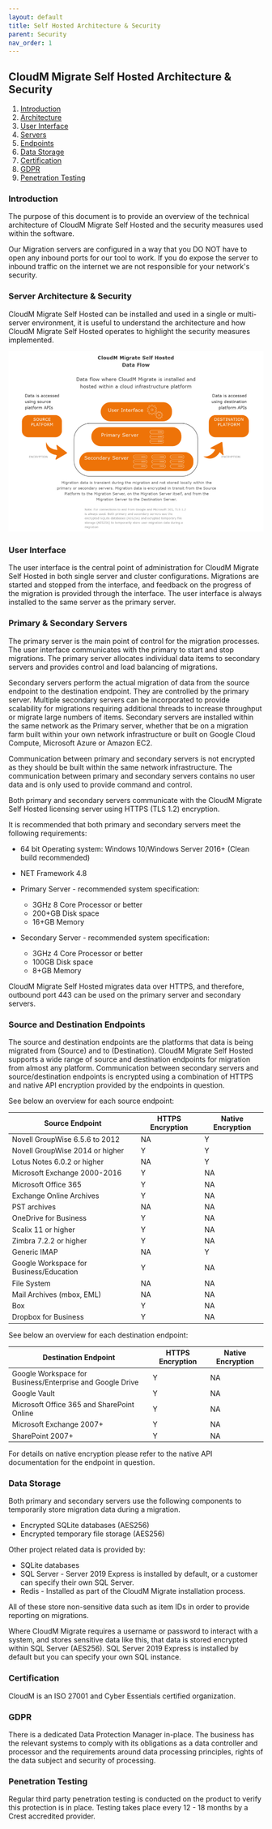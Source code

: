 ```yaml
---
layout: default
title: Self Hosted Architecture & Security
parent: Security
nav_order: 1
---
```


## CloudM Migrate Self Hosted Architecture & Security

1. [Introduction](#introduction)
2. [Architecture](#architecture)
3. [User Interface](#userinterface)
4. [Servers](#servers)
5. [Endpoints](#endpoints)
6. [Data Storage](#datastorage)
7. [Certification](#certification)
8. [GDPR](#GDPR)
9. [Penetration Testing](#penetrationtesting)

### Introduction <a name="introduction"></a>

The purpose of this document is to provide an overview of the technical architecture of CloudM Migrate Self Hosted and the security measures used within the software.

Our Migration servers are configured in a way that you DO NOT have to open any inbound ports for our tool to work. If you do expose the server to inbound traffic on the internet we are not responsible for your network's security.

### Server Architecture & Security <a name="architecture"></a>

CloudM Migrate Self Hosted can be installed and used in a single or multi-server environment, it is useful to understand the architecture and how CloudM Migrate Self Hosted operates to highlight the security measures implemented.

![image](/Security/dataflowsecurity.png)
          
### User Interface <a name="userinterface"></a>

The user interface is the central point of administration for CloudM Migrate Self Hosted in both single server and cluster configurations. Migrations are started and stopped from the interface, and feedback on the progress of the migration is provided through the interface. The user interface is always installed to the same server as the primary server.

### Primary & Secondary Servers <a name="servers"></a>

The primary server is the main point of control for the migration processes. The user interface communicates with the primary to start and stop migrations. The primary server allocates individual data items to secondary servers and provides control and load balancing of migrations.

Secondary servers perform the actual migration of data from the source endpoint to the destination endpoint. They are controlled by the primary server. Multiple secondary servers can be incorporated to provide scalability for migrations requiring additional threads to increase throughput or migrate large numbers of items. Secondary servers are installed within the same network as the Primary server, whether that be on a migration farm built within your own network infrastructure or built on Google Cloud Compute, Microsoft Azure or Amazon EC2.

Communication between primary and secondary servers is not encrypted as they should be built within the same network infrastructure. The communication between primary and secondary servers contains no user data and is only used to provide command and control.

Both primary and secondary servers communicate with the CloudM Migrate Self Hosted licensing server using HTTPS (TLS 1.2) encryption.

It is recommended that both primary and secondary servers meet the following requirements:

- 64 bit Operating system: Windows 10/Windows Server 2016+ (Clean build recommended)

- NET Framework 4.8

- Primary Server - recommended system specification:
  - 3GHz 8 Core Processor or better 
  - 200+GB Disk space
  - 16+GB Memory

- Secondary Server - recommended system specification:
  - 3GHz 4 Core Processor or better
  - 100GB Disk space
  - 8+GB Memory

CloudM Migrate Self Hosted migrates data over HTTPS, and therefore, outbound port 443 can be used on the primary server and secondary servers.

### Source and Destination Endpoints <a name="endpoints"></a>

The source and destination endpoints are the platforms that data is being migrated from (Source) and to (Destination). CloudM Migrate Self Hosted supports a wide range of source and destination endpoints for migration from almost any platform. Communication between secondary servers and source/destination endpoints is encrypted using a combination of HTTPS and native API encryption provided by the endpoints in question.

See below an overview for each source endpoint:

| Source Endpoint | HTTPS Encryption | Native Encryption |
| --- | --- | --- |
| Novell GroupWise 6.5.6 to 2012 | NA | Y |
| Novell GroupWise 2014 or higher | Y | Y |
| Lotus Notes 6.0.2 or higher | NA | Y |
| Microsoft Exchange 2000-2016 | Y | NA |
| Microsoft Office 365 | Y | NA |
| Exchange Online Archives | Y | NA |
| PST archives | NA | NA |
| OneDrive for Business | Y | NA |
| Scalix 11 or higher | Y | NA |
| Zimbra 7.2.2 or higher | Y | NA |
| Generic IMAP | NA | Y |
| Google Workspace for Business/Education | Y | NA |
| File System | NA | NA |
| Mail Archives (mbox, EML) | NA | NA |
| Box | Y | NA |
| Dropbox for Business | Y | NA |

See below an overview for each destination endpoint:

| Destination Endpoint | HTTPS Encryption | Native Encryption |
| --- | --- | --- |
| Google Workspace for  Business/Enterprise and Google Drive | Y | NA |
| Google Vault | Y | NA |
| Microsoft Office 365 and SharePoint Online | Y | NA |
| Microsoft Exchange 2007+ | Y | NA |
| SharePoint 2007+ | Y | NA |

For details on native encryption please refer to the native API documentation for the endpoint in question.

### Data Storage <a name="datastorage"></a>

Both primary and secondary servers use the following components to temporarily store migration data during a migration.

- Encrypted SQLite databases (AES256)
- Encrypted temporary file storage (AES256)

Other project related data is provided by:

- SQLite databases
- SQL Server - Server 2019 Express is installed by default, or a customer can specify their own SQL Server.
- Redis - Installed as part of the CloudM Migrate installation process.

All of these store non-sensitive data such as item IDs in order to provide reporting on migrations.

Where CloudM Migrate requires a username or password to interact with a system, and stores sensitive data like this, that data is stored encrypted within SQL Server (AES256). SQL Server 2019 Express is installed by default but you can specify your own SQL instance. 

### Certification <a name="certification"></a>

CloudM is an ISO 27001 and Cyber Essentials certified organization.

### GDPR <a name="GDPR"></a>

There is a dedicated Data Protection Manager in-place. The business has the relevant systems to comply with its obligations as a data controller and processor and the requirements around data processing principles, rights of the data subject and security of processing.

### Penetration Testing <a name="penetrationtesting"></a>

Regular third party penetration testing is conducted on the product to verify this protection is in place. Testing takes place every 12 - 18 months by a Crest accredited provider.
